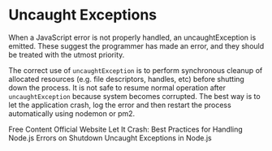# Uncaught Exceptions

When a JavaScript error is not properly handled, an uncaughtException is emitted. These suggest the programmer has made an error, and they should be treated with the utmost priority.

The correct use of `uncaughtException` is to perform synchronous cleanup of allocated resources (e.g. file descriptors, handles, etc) before shutting down the process. It is not safe to resume normal operation after `uncaughtException` because system becomes corrupted. The best way is to let the application crash, log the error and then restart the process automatically using nodemon or pm2.

<ResourceGroupTitle>Free Content</ResourceGroupTitle>
<BadgeLink colorScheme='blue' badgeText='Official Website' href='https://nodejs.org/api/process.html#event-uncaughtexception'>Official Website</BadgeLink>
<BadgeLink colorScheme='yellow' badgeText='Read' href='https://blog.heroku.com/best-practices-nodejs-errors'>Let It Crash: Best Practices for Handling Node.js Errors on Shutdown</BadgeLink>
<BadgeLink colorScheme='yellow' badgeText='Read' href='https://shapeshed.com/uncaught-exceptions-in-node/'>Uncaught Exceptions in Node.js</BadgeLink>

